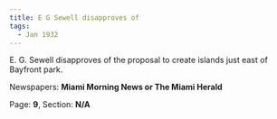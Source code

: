 ```yaml
---  
title: E G Sewell disapproves of  
tags:  
  - Jan 1932  
---  
```

  
E. G. Sewell disapproves of the proposal to create islands just east of Bayfront park.  
  
Newspapers: **Miami Morning News or The Miami Herald**  
  
Page: **9**, Section: **N/A** 

